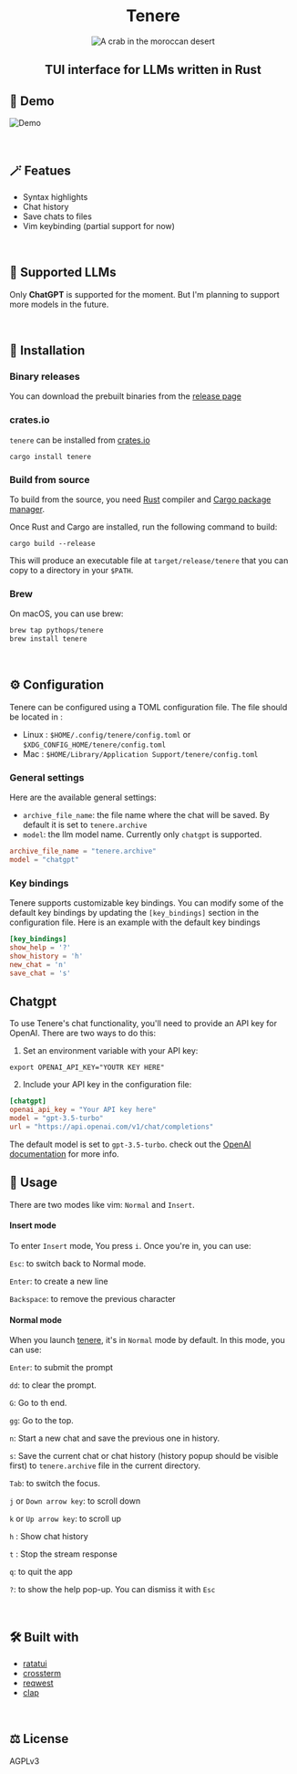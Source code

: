 <div align="center">
  <h1> Tenere </h1>
  <img src="assets/logo.png" alt="A crab in the moroccan desert"></img>
  <h2> TUI interface for LLMs written in Rust </h2>
</div>

## 📸 Demo

![Demo](https://github.com/pythops/tenere/assets/57548585/3fcc6df6-6564-43d2-a8a5-f77cbba07d93)

<br>

## 🪄 Featues

- Syntax highlights
- Chat history
- Save chats to files
- Vim keybinding (partial support for now)

<br>

## 💎 Supported LLMs

Only **ChatGPT** is supported for the moment. But I'm planning to support more models in the future.

<br>

## 🔌 Installation

### Binary releases

You can download the prebuilt binaries from the [release page](https://github.com/pythops/tenere/releases)

### crates.io

`tenere` can be installed from [crates.io](https://crates.io/crates/tenere)

```shell
cargo install tenere
```

### Build from source

To build from the source, you need [Rust](https://www.rust-lang.org/) compiler and
[Cargo package manager](https://doc.rust-lang.org/cargo/).

Once Rust and Cargo are installed, run the following command to build:

```shell
cargo build --release
```

This will produce an executable file at `target/release/tenere` that you can copy to a directory in your `$PATH`.

### Brew

On macOS, you can use brew:

```bash
brew tap pythops/tenere
brew install tenere

```

<br>

## ⚙️ Configuration

Tenere can be configured using a TOML configuration file. The file should be located in :

- Linux : `$HOME/.config/tenere/config.toml` or `$XDG_CONFIG_HOME/tenere/config.toml`
- Mac : `$HOME/Library/Application Support/tenere/config.toml`

### General settings

Here are the available general settings:

- `archive_file_name`: the file name where the chat will be saved. By default it is set to `tenere.archive`
- `model`: the llm model name. Currently only `chatgpt` is supported.

```toml
archive_file_name = "tenere.archive"
model = "chatgpt"

```

### Key bindings

Tenere supports customizable key bindings.
You can modify some of the default key bindings by updating the `[key_bindings]` section in the configuration file.
Here is an example with the default key bindings

```toml
[key_bindings]
show_help = '?'
show_history = 'h'
new_chat = 'n'
save_chat = 's'
```

## Chatgpt

To use Tenere's chat functionality, you'll need to provide an API key for OpenAI. There are two ways to do this:

1. Set an environment variable with your API key:

```shell
export OPENAI_API_KEY="YOUTR KEY HERE"
```

2. Include your API key in the configuration file:

```toml
[chatgpt]
openai_api_key = "Your API key here"
model = "gpt-3.5-turbo"
url = "https://api.openai.com/v1/chat/completions"
```

The default model is set to `gpt-3.5-turbo`. check out the [OpenAI documentation](https://platform.openai.com/docs/models/gpt-3-5) for more info.

## 🚀 Usage

There are two modes like vim: `Normal` and `Insert`.

#### Insert mode

To enter `Insert` mode, You press `i`. Once you're in, you can use:

`Esc`: to switch back to Normal mode.

`Enter`: to create a new line

`Backspace`: to remove the previous character

#### Normal mode

When you launch [tenere](), it's in `Normal` mode by default. In this mode, you can use:

`Enter`: to submit the prompt

`dd`: to clear the prompt.

`G`: Go to th end.

`gg`: Go to the top.

`n`: Start a new chat and save the previous one in history.

`s`: Save the current chat or chat history (history popup should be visible first) to `tenere.archive` file in the current directory.

`Tab`: to switch the focus.

`j` or `Down arrow key`: to scroll down

`k` or `Up arrow key`: to scroll up

`h` : Show chat history

`t` : Stop the stream response

`q`: to quit the app

`?`: to show the help pop-up. You can dismiss it with `Esc`

<br>

## 🛠️ Built with

- [ratatui](https://github.com/tui-rs-revival/ratatui)
- [crossterm](https://github.com/crossterm-rs/crossterm)
- [reqwest](https://github.com/seanmonstar/reqwest)
- [clap](https://github.com/clap-rs/clap)

<br>

## ⚖️ License

AGPLv3

